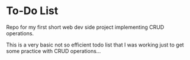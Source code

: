 # To-Do List
Repo for my first short web dev side project implementing CRUD operations.

This is a very basic not so efficient todo list that I was working just to get some practice with CRUD operations...
